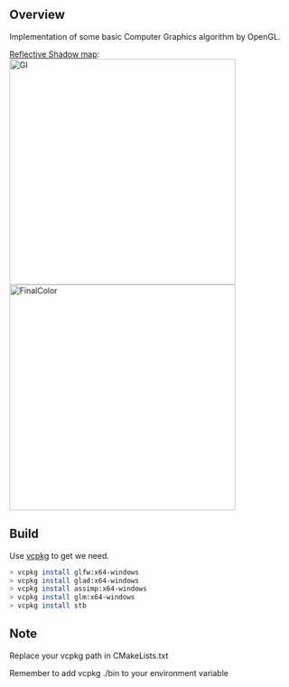 ## Overview
Implementation of some basic Computer Graphics algorithm by OpenGL.

[Reflective Shadow map](http://www.klayge.org/material/3_12/GI/rsm.pdf):
<img src="https://github.com/ArthurHsu142857/ComputerGraphicsAlgo/assets/43297470/1206033c-f277-4447-95fc-e77e65588875" alt="GI" width="400"/>
<img src="https://github.com/ArthurHsu142857/ComputerGraphicsAlgo/assets/43297470/0ab8c9e3-0ca9-4944-8d37-b2cb96c5fa36" alt="FinalColor" width="400"/>

## Build
Use [vcpkg](https://github.com/microsoft/vcpkg) to get we need.

``` sh
> vcpkg install glfw:x64-windows
> vcpkg install glad:x64-windows
> vcpkg install assimp:x64-windows
> vcpkg install glm:x64-windows
> vcpkg install stb
```
## Note
Replace your vcpkg path in CMakeLists.txt

Remember to add vcpkg ./bin to your environment variable
